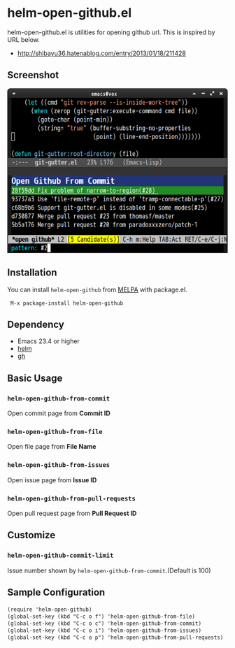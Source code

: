 # helm-open-github.el
helm-open-github.el is utilities for opening github url.
This is inspired by URL below.

* http://shibayu36.hatenablog.com/entry/2013/01/18/211428


## Screenshot

![open-github-from-commit](image/helm-open-github-from-commit.png)


## Installation

You can install `helm-open-github` from [MELPA](http://melpa.milkbox.net/) with package.el.

```
 M-x package-install helm-open-github
```


## Dependency

* Emacs 23.4 or higher
* [helm](https://github.com/emacs-helm/helm)
* [gh](https://github.com/sigma/gh.el)


## Basic Usage

### `helm-open-github-from-commit`

Open commit page from **Commit ID**

### `helm-open-github-from-file`

Open file page from **File Name**

### `helm-open-github-from-issues`

Open issue page from **Issue ID**

### `helm-open-github-from-pull-requests`

Open pull request page from **Pull Request ID**


## Customize

### `helm-open-github-commit-limit`

Issue number shown by `helm-open-github-from-commit`.(Default is 100)


## Sample Configuration

```elisp
(require 'helm-open-github)
(global-set-key (kbd "C-c o f") 'helm-open-github-from-file)
(global-set-key (kbd "C-c o c") 'helm-open-github-from-commit)
(global-set-key (kbd "C-c o i") 'helm-open-github-from-issues)
(global-set-key (kbd "C-c o p") 'helm-open-github-from-pull-requests)
```
